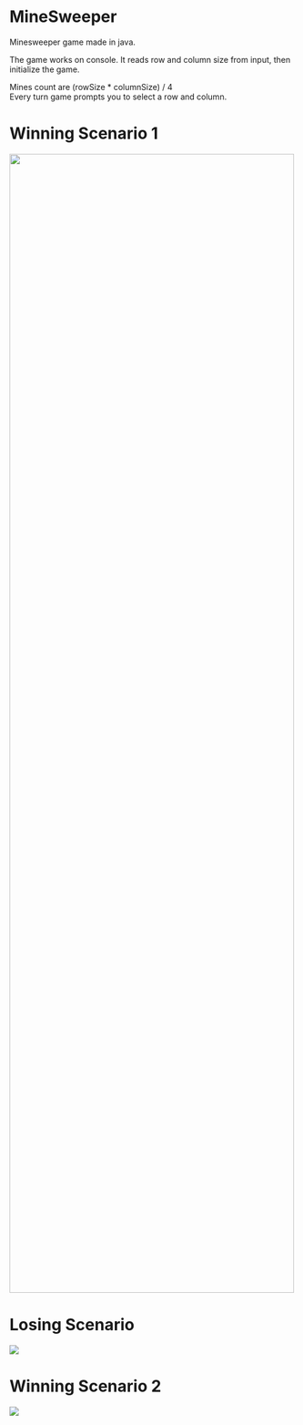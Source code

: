 # MineSweeper

Minesweeper game made in java.

The game works on console. It reads row and column size from input, then initialize the game. <br>

Mines count are (rowSize * columnSize) / 4 <br>
Every turn game prompts you to select a row and column.


# Winning Scenario 1


<img src="img/1.png" width="500" height="2000">


# Losing Scenario


![](img/2.png)


# Winning Scenario 2


![](img/3.png)
